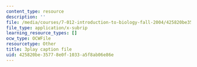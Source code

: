 ```yaml
---
content_type: resource
description: ''
file: /media/courses/7-012-introduction-to-biology-fall-2004/425820be35778e0f1033a5f8ab06e86e_BAldLXDPWZM.srt
file_type: application/x-subrip
learning_resource_types: []
ocw_type: OCWFile
resourcetype: Other
title: 3play caption file
uid: 425820be-3577-8e0f-1033-a5f8ab06e86e
---
```

